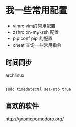 
# 我一些常用配置

+ vimrc vim的常用配置
+ zshrc on-my-zsh 配置
+ pip.conf pip 的配置
+ cheat 查询一些常用指令


## 时间同步

archlinux


```

sudo timedatectl set-ntp true

```


## 喜欢的软件

http://gnomepomodoro.org/
